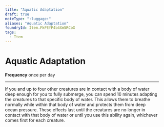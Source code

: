 ```yaml
---
title: "Aquatic Adaptation"
draft: true
noteType: ":luggage:"
aliases: "Aquatic Adaptation"
foundryId: Item.FkPEfP4b4Xm5RCoX
tags:
  - Item
---
```


# Aquatic Adaptation

**Frequency** once per day

* * *

If you and up to four other creatures are in contact with a body of water deep enough for you to fully submerge, you can spend 10 minutes adapting the creatures to that specific body of water. This allows them to breathe normally while within that body of water and protects them from deep ocean pressure. These effects last until the creatures are no longer in contact with that body of water or until you use this ability again, whichever comes first for each creature.

